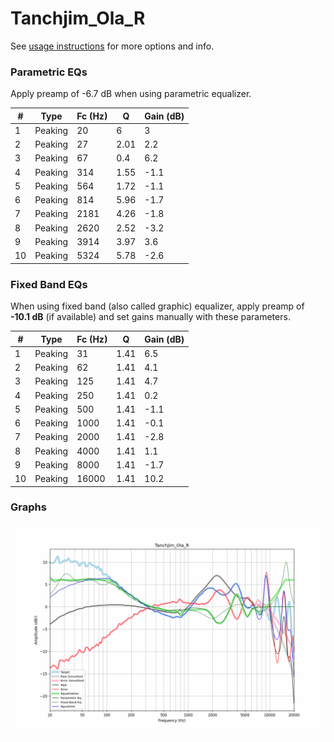 # Tanchjim_Ola_R
See [usage instructions](https://github.com/jaakkopasanen/AutoEq#usage) for more options and info.

### Parametric EQs
Apply preamp of -6.7 dB when using parametric equalizer.

|   # | Type    |   Fc (Hz) |    Q |   Gain (dB) |
|-----|---------|-----------|------|-------------|
|   1 | Peaking |        20 | 6    |         3   |
|   2 | Peaking |        27 | 2.01 |         2.2 |
|   3 | Peaking |        67 | 0.4  |         6.2 |
|   4 | Peaking |       314 | 1.55 |        -1.1 |
|   5 | Peaking |       564 | 1.72 |        -1.1 |
|   6 | Peaking |       814 | 5.96 |        -1.7 |
|   7 | Peaking |      2181 | 4.26 |        -1.8 |
|   8 | Peaking |      2620 | 2.52 |        -3.2 |
|   9 | Peaking |      3914 | 3.97 |         3.6 |
|  10 | Peaking |      5324 | 5.78 |        -2.6 |

### Fixed Band EQs
When using fixed band (also called graphic) equalizer, apply preamp of **-10.1 dB** (if available) and set gains manually with these parameters.

|   # | Type    |   Fc (Hz) |    Q |   Gain (dB) |
|-----|---------|-----------|------|-------------|
|   1 | Peaking |        31 | 1.41 |         6.5 |
|   2 | Peaking |        62 | 1.41 |         4.1 |
|   3 | Peaking |       125 | 1.41 |         4.7 |
|   4 | Peaking |       250 | 1.41 |         0.2 |
|   5 | Peaking |       500 | 1.41 |        -1.1 |
|   6 | Peaking |      1000 | 1.41 |        -0.1 |
|   7 | Peaking |      2000 | 1.41 |        -2.8 |
|   8 | Peaking |      4000 | 1.41 |         1.1 |
|   9 | Peaking |      8000 | 1.41 |        -1.7 |
|  10 | Peaking |     16000 | 1.41 |        10.2 |

### Graphs
![](./Tanchjim_Ola_R.png)
